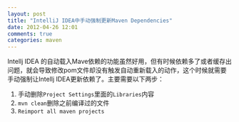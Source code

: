 ```yaml
---
layout: post
title: "IntelliJ IDEA中手动强制更新Maven Dependencies"
date: 2012-04-26 12:01
comments: true
categories: maven
---
```


Intellj IDEA 的自动载入Mave依赖的功能虽然好用，但有时候依赖多了或者缓存出问题，就会导致修改pom文件却没有触发自动重新载入的动作，这个时候就需要手动强制让Intellj IDEA更新依赖了。主要需要以下两步：

1. 手动删除`Project Settings`里面的`Libraries`内容
2. `mvn clean`删除之前编译过的文件
3. `Reimport all maven projects`